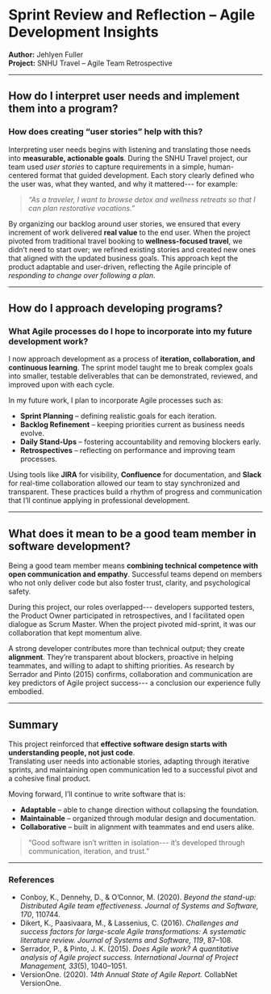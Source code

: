 # Sprint Review and Reflection – Agile Development Insights  
**Author:** Jehlyen Fuller  
**Project:** SNHU Travel – Agile Team Retrospective  

---

## How do I interpret user needs and implement them into a program?  
### How does creating “user stories” help with this?  

Interpreting user needs begins with listening and translating those needs into **measurable, actionable goals**. During the SNHU Travel project, our team used *user stories* to capture requirements in a simple, human-centered format that guided development. Each story clearly defined who the user was, what they wanted, and why it mattered--- for example:  

> *“As a traveler, I want to browse detox and wellness retreats so that I can plan restorative vacations.”*

By organizing our backlog around user stories, we ensured that every increment of work delivered **real value** to the end user. When the project pivoted from traditional travel booking to **wellness-focused travel**, we didn’t need to start over; we refined existing stories and created new ones that aligned with the updated business goals. This approach kept the product adaptable and user-driven, reflecting the Agile principle of *responding to change over following a plan*.

---

## How do I approach developing programs?  
### What Agile processes do I hope to incorporate into my future development work?  

I now approach development as a process of **iteration, collaboration, and continuous learning**. The sprint model taught me to break complex goals into smaller, testable deliverables that can be demonstrated, reviewed, and improved upon with each cycle.  

In my future work, I plan to incorporate Agile processes such as:  
- **Sprint Planning** – defining realistic goals for each iteration.  
- **Backlog Refinement** – keeping priorities current as business needs evolve.  
- **Daily Stand-Ups** – fostering accountability and removing blockers early.  
- **Retrospectives** – reflecting on performance and improving team processes.  

Using tools like **JIRA** for visibility, **Confluence** for documentation, and **Slack** for real-time collaboration allowed our team to stay synchronized and transparent. These practices build a rhythm of progress and communication that I’ll continue applying in professional development.

---

## What does it mean to be a good team member in software development?  

Being a good team member means **combining technical competence with open communication and empathy**. Successful teams depend on members who not only deliver code but also foster trust, clarity, and psychological safety.  

During this project, our roles overlapped--- developers supported testers, the Product Owner participated in retrospectives, and I facilitated open dialogue as Scrum Master. When the project pivoted mid-sprint, it was our collaboration that kept momentum alive.  

A strong developer contributes more than technical output; they create **alignment**. They’re transparent about blockers, proactive in helping teammates, and willing to adapt to shifting priorities. As research by Serrador and Pinto (2015) confirms, collaboration and communication are key predictors of Agile project success--- a conclusion our experience fully embodied.

---

## Summary  

This project reinforced that **effective software design starts with understanding people, not just code**.  
Translating user needs into actionable stories, adapting through iterative sprints, and maintaining open communication led to a successful pivot and a cohesive final product.  

Moving forward, I’ll continue to write software that is:  
- **Adaptable** – able to change direction without collapsing the foundation.  
- **Maintainable** – organized through modular design and documentation.  
- **Collaborative** – built in alignment with teammates and end users alike.  

> “Good software isn’t written in isolation--- it’s developed through communication, iteration, and trust.”

---

### References  
- Conboy, K., Dennehy, D., & O’Connor, M. (2020). *Beyond the stand-up: Distributed Agile team effectiveness.* *Journal of Systems and Software, 170*, 110744.  
- Dikert, K., Paasivaara, M., & Lassenius, C. (2016). *Challenges and success factors for large-scale Agile transformations: A systematic literature review.* *Journal of Systems and Software, 119*, 87–108.  
- Serrador, P., & Pinto, J. K. (2015). *Does Agile work? A quantitative analysis of Agile project success.* *International Journal of Project Management, 33*(5), 1040–1051.  
- VersionOne. (2020). *14th Annual State of Agile Report.* CollabNet VersionOne.  

